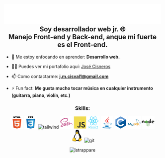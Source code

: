 
<h2 align="center"> 
<img src="name.svg" alt="Jose Manuel">
 <br>
 Soy desarrollador web jr. 🌐 
 <br>
 Manejo Front-end y Back-end, anque mi fuerte es el Front-end.
</h2>

- 🌱 Me estoy enfocando en aprender: **Desarrollo web.**

- 👨‍💻 Puedes ver mi portafolio aquí: [José Cisneros]( https://lstrappare.github.io/Portafolio/)

- 📫 Como contactarme: **j.m.cisval1@gmail.com**

- ⚡ Fun fact: **Me gusta mucho tocar música en cualquier instrumento (guitarra, piano, violín, etc.)**

<h3 align="center">Skills:</h3>
<p align="center"> 
<img src="https://raw.githubusercontent.com/devicons/devicon/master/icons/html5/html5-original-wordmark.svg" alt="html5" width="40" height="40"/>
<img src="https://raw.githubusercontent.com/devicons/devicon/master/icons/css3/css3-original-wordmark.svg" alt="css3" width="40" height="40"/>
<img src="https://encrypted-tbn0.gstatic.com/images?q=tbn:ANd9GcTeKPw4CK4jcH7udsFHZdiB3iIOuI3fUCsxUZosXy4Y1yd25NA-dzCBPrSDIhg1BwObl3w&usqp=CAU" alt="tailwind" width="40" height="40"/>
<img src="https://raw.githubusercontent.com/devicons/devicon/master/icons/sass/sass-original.svg" alt="sass" width="40" height="40"/>
<img src="https://raw.githubusercontent.com/devicons/devicon/master/icons/javascript/javascript-original.svg" alt="javascript" width="40" height="40"/>
 <img src="https://raw.githubusercontent.com/devicons/devicon/master/icons/react/react-original-wordmark.svg" alt="react" width="40" height="40"/>
<img src="https://raw.githubusercontent.com/devicons/devicon/master/icons/java/java-original.svg" alt="java" width="40" height="40"/>
<img src="https://raw.githubusercontent.com/devicons/devicon/master/icons/c/c-original.svg" alt="c" width="40" height="40"/>
<img src="https://raw.githubusercontent.com/devicons/devicon/master/icons/mysql/mysql-original-wordmark.svg" alt="mysql" width="40" height="40"/>
<img src="https://raw.githubusercontent.com/devicons/devicon/master/icons/nodejs/nodejs-original-wordmark.svg" alt="nodejs" width="40" height="40"/> 
<img src="https://raw.githubusercontent.com/devicons/devicon/master/icons/linux/linux-original.svg" alt="linux" width="40" height="40"/>
<img src="https://www.vectorlogo.zone/logos/git-scm/git-scm-icon.svg" alt="git" width="40" height="40"/> 
 
</p>
<p align = "center">
<img src="https://github-readme-stats.vercel.app/api/top-langs?username=lstrappare&show_icons=true&locale=en&layout=compact" alt="lstrappare" />
</p>
